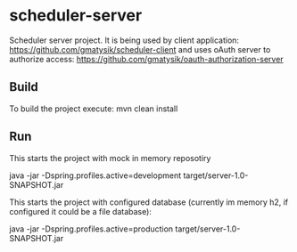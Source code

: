 # scheduler-server
Scheduler server project. It is being used by client application:
 https://github.com/gmatysik/scheduler-client
and uses oAuth server to authorize access:
https://github.com/gmatysik/oauth-authorization-server


## Build

To build the project execute: mvn clean install

## Run

This starts the project with mock in memory reposotiry

java -jar -Dspring.profiles.active=development target/server-1.0-SNAPSHOT.jar

This starts the project with configured database (currently im memory h2, if configured it could be a file database):

java -jar -Dspring.profiles.active=production target/server-1.0-SNAPSHOT.jar
